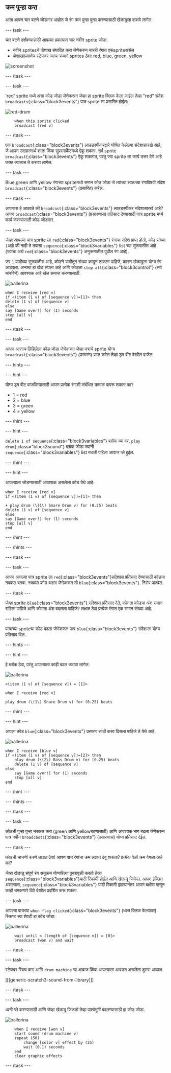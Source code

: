 ## क्रम पुन्हा करा

आता आपण चार बटणे जोडणार आहोत जे रंग क्रम पुन्हा पुन्हा करण्यासाठी खेळाडूला दाबावे लागेल.

\--- task \---

चार बटणे दर्शवण्यासाठी आपल्या प्रकल्पात चार नवीन sprite जोडा.

+ नवीन spritesचे पोशाख संपादित करा जेणेकरुन चारही रंगात एकspriteअसेल
+ पोशाखांप्रमाणेच स्टेजवर त्याच क्रमाने sprites ठेवा: red, blue, green, yellow

![screenshot](images/colour-drums.png)

\--- /task \---

\--- task \---

'red' sprite मध्ये असा कोड जोडा जेणेकरून जेव्हा हा sprite क्लिक केला जाईल तेव्हा "red" संदेश `broadcasts`{:class="block3events"} पात्र sprite ला प्रसारित होईल:

![red-drum](images/red_drum.png)

```blocks3
    when this sprite clicked
    broadcast (red v)
```

\--- /task \---

एक `broadcast`{:class="block3events"} लाउडस्पीकरद्वारे घोषित केलेल्या संदेशासारखे आहे, जे आपण उदाहरणार्थ शाळा किंवा सुपरमार्केटमध्ये ऐकू शकता. सर्व sprite `broadcast`{:class="block3events"} ऐकू शकतात, परंतु ज्या sprite ला कार्य उत्तर देणे आहे फक्त त्यालाच ते करावा लागेल.

\--- task \---

Blue,green आणि yellow रंगाच्या spriteमध्ये समान कोड जोडा जे त्यांच्या स्वतःच्या रंगाविषयी संदेश `broadcast`{:class="block3events"} (प्रसारित) करेल.

\--- /task \---

आपणास हे आठवते की `broadcast`{:class="block3events"} लाउडस्पीकर संदेशासारखे आहे? आपण `broadcast`{:class="block3events"} (प्रसारणास) प्रतिसाद देण्यासाठी पात्र sprite मध्ये कार्य करण्यासाठी कोड जोडणार.

\--- task \---

जेव्हा आपल्या पात्र sprite ला `red`{:class="block3events"} रंगाचा संदेश प्राप्त होतो, कोड संख्या `1`आहे की नाही ते तपासा `sequence`{:class="block3variables"} list च्या सुरूवातीस आहे (ज्याचा अर्थ `red`{:class="block3events"} अनुक्रमातील पुढील रंग आहे).

जर `1` यादीच्या सुरूवातीस आहे, कोडने यादीतून संख्या काढून टाकला पाहिजे, कारण खेळाडूला योग्य रंग आठवला. अन्यथा हा खेळ संपला आहे आणि कोडला `stop all`{:class="block3control"} (सर्व थांबविणे) आवश्यक आहे खेळ समाप्त करण्यासाठी.

![ballerina](images/ballerina.png)

```blocks3
when I receive [red v]
if <(item (1 v) of [sequence v])=[1]> then
delete (1 v) of [sequence v]
else
say [Game over!] for (1) seconds
stop [all v]
end
```

\--- /task \---

\--- task \---

आपण आत्ताच लिहिलेला कोड जोडा जेणेकरुन जेव्हा पत्राचे sprite योग्य `broadcast`{:class="block3events"} (प्रसारण) प्राप्त करेल तेव्हा ड्रम बीट देखील वाजेल.

\--- hints \---

\--- hint \---

योग्य ड्रम बीट वाजविण्यासाठी आपण प्रत्येक रंगाशी संबंधित क्रमांक वापरू शकता का?

+ 1 = red
+ 2 = blue
+ 3 = green
+ 4 = yellow

\--- /hint \---

\--- hint \---

`delete 1 of sequence`{:class="block3variables"} ब्लॉक च्या वर, `play drum`{:class="block3sound"} ब्लॉक जोडा ज्यांनी `sequence`{:class="block3variables"} list मधली पहिला आवाज प्ले हुईल.

\--- /hint \---

\--- hint \---

आपल्याला जोडण्यासाठी आवश्यक असलेला कोड येथे आहे:

```blocks3
when I receive [red v]
if <(item (1 v) of [sequence v])=[1]> then

+ play drum (\(1\) Snare Drum v) for (0.25) beats
delete (1 v) of [sequence v]
else
say [Game over!] for (1) seconds
stop [all v]
end
```

\--- /hint \---

\--- /hints \---

\--- /task \---

\--- task \---

आपण आपल्या पात्र sprite ला `red`{:class="block3events"}संदेशास प्रतिसाद देण्यासाठी कोडचा नक्कल बनवा. नक्कल कोड बदला जेणेकरून तो `blue`{:class="block3events"}. निरोप पाठवेल.

\--- /task \---

जेव्हा sprite `blue`{:class="block3events"}.संदेशास प्रतिसाद देते, कोणता कोडचा अंश समान राहिला पाहिजे आणि कोणता अंश बदलला पाहिजे? लक्षात ठेवा प्रत्येक रंगात एक समान संख्या आहे.

\--- task \---

पात्राच्या spriteचा कोड बदला जेणेकरून पात्र `blue`{:class="block3events"} संदेशाला योग्य प्रतिसाद दिल.

\--- hints \---

\--- hint \---

हे ब्लॉक ठेवा, परंतु आपल्याला काही बदल करावा लागेल:

![ballerina](images/ballerina.png)

```blocks3
<(item (1 v) of [sequence v]) = [1]>

when I receive [red v]

play drum (\(1\) Snare Drum v) for (0.25) beats
```

\--- /hint \---

\--- hint \---

आपला कोड `blue`{:class="block3events"} प्रसारण साठी कसा दिसला पाहिजे ते येथे आहे.

![ballerina](images/ballerina.png)

```blocks3
when I receive [blue v]
if <(item (1 v) of [sequence v])=[2]> then
    play drum (\(2\) Bass Drum v) for (0.25) beats
    delete (1 v) of [sequence v]
else
    say [Game over!] for (1) seconds
    stop [all v]
end
```

\--- /hint \---

\--- /hints \---

\--- /task \---

\--- task \---

कोडची पुन्हा पुन्हा नक्कल करा (green आणि yellowबटणासाठी) आणि आवश्यक भाग बदला जेणेकरुन पात्र नवीन `broadcasts`{:class="block3events"} (प्रसारणास) योग्य प्रतिसाद देईल.

\--- /task \---

कोडची चाचणी करणे लक्षात ठेवा! आपण पाच रंगांचा क्रम लक्षात ठेवू शकता? प्रत्येक वेळी क्रम वेगळा आहे का?

जेव्हा खेळाडू संपूर्ण रंग अनुक्रम योग्यरित्या पुनरावृत्ती करतो तेव्हा `sequence`{:class="block3variables"}यादी रिकामी होईल आणि खेळाडू जिंकेल. आपण इच्छित असल्यास, `sequence`{:class="block3variables"} यादी रिकामी झाल्यानंतर आपण बक्षीस म्हणून काही चमकणारे दिवे देखील प्रदर्शित करू शकता.

\--- task \---

आपल्या पात्रच्या `when flag clicked`{:class="block3events"} (ध्वज क्लिक केल्यावर) स्क्रिप्ट च्या शेवटी हा कोड जोडा:

![ballerina](images/ballerina.png)

```blocks3
    wait until < (length of [sequence v]) = [0]>
    broadcast (won v) and wait
```

\--- /task \---

\--- task \---

स्टेजवर स्विच करा आणि `drum machine` चा आवाज किंवा आपल्याला आवडत असलेला दुसरा आवाज.

[[[generic-scratch3-sound-from-library]]]

\--- /task \---

\--- task \---

ध्वनी प्ले करण्यासाठी आणि जेव्हा खेळाडू जिंकतो तेव्हा पार्श्वभूमी बदलण्यासाठी हा कोड जोडा.

![ballerina](images/stage.png)

```blocks3
    when I receive [won v]
    start sound (drum machine v)
    repeat (50)
        change [color v] effect by (25)
        wait (0.1) seconds
    end
    clear graphic effects
```

\--- /task \---